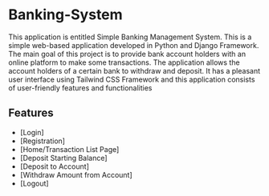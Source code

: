 # Banking-System
This application is entitled Simple Banking Management System. This is a simple web-based application developed in Python and Django Framework. The main goal of this project is to provide bank account holders with an online platform to make some transactions. The application allows the account holders of a certain bank to withdraw and deposit. It has a pleasant user interface using Tailwind CSS Framework and this application consists of user-friendly features and functionalities

## Features
- [Login]
- [Registration]
- [Home/Transaction List Page]
- [Deposit Starting Balance]
- [Deposit to Account]
- [Withdraw Amount from Account]
- [Logout]
